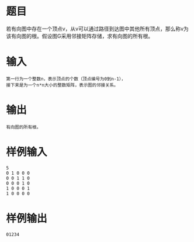 # 题目
若有向图中存在一个顶点v，从v可以通过路径到达图中其他所有顶点，那么称v为该有向图的根。假设图G采用邻接矩阵存储，求有向图的所有根。

# 输入
```
第一行为一个整数n，表示顶点的个数（顶点编号为0到n-1），
接下来是为一个n*n大小的整数矩阵，表示图的邻接关系。
```

# 输出
```
有向图的所有根。
```

# 样例输入
```
5
0 1 0 0 0
0 0 1 1 0
0 0 0 1 0
1 0 0 0 1
1 0 0 0 0
```

# 样例输出
```
01234
```